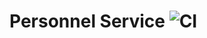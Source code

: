 # Personnel Service ![CI](https://github.com/Nemocnice-Kvetoslava-Maradsalama/personnel-svc/workflows/CI/badge.svg)
